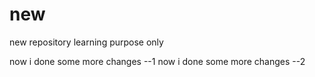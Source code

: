 # new
new repository learning purpose only

now i done some more changes --1
now i done some more changes --2

